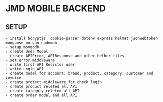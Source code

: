 # JMD MOBILE BACKEND

##  SETUP
    - install bcryptjs  cookie-parser dotenv express helmet jsonwebtoken mongoose morgan nodemon
    - setup mongodb
    - create User Model
    - create APIError, APIResponse and other helher files
    - set error middleware
    - write first API Resister user
    - write Login API
    - create model for account, brand, product, category, customer and invoice
    - create protect middleware for check login
    - create product releted all API
    - create category releted all API
    - create order model and all API